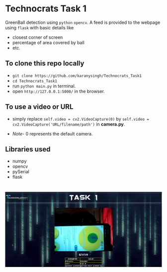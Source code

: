 # Technocrats Task 1
GreenBall detection using `python` `opencv`. A feed is provided to the webpage using `flask` with basic details like 
 * closest corner of screen 
 * percentage of area covered by ball
 * etc.

## To clone this repo locally
* `git clone https://github.com/karanysingh/Technocrats_Task1`
* `cd Technocrats_Task1` 
* run `python main.py` in terminal.
* open `http://127.0.0.1:5000/` in the browser.

## To use a video or URL 
* simply replace `self.video = cv2.VideoCapture(0)` by 
`self.video = cv2.VideoCapture('URL/filename/path')` in **camera.py**.

* _Note_- 0 represents the default camera.
## Libraries used
* numpy
* opencv
* pySerial
* flask
#
![Screenshot](/templates/screenshot.png)

